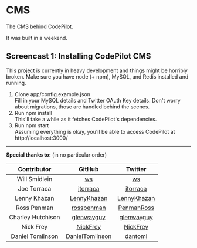 CMS
===

The CMS behind CodePilot.

It was built in a weekend.

Screencast 1: Installing CodePilot CMS
--------------------------------------
This project is currently in heavy development and things might be horribly broken. 
Make sure you have node (+ npm), MySQL, and Redis installed and running.

1. Clone app/config.example.json  
Fill in your MySQL details and Twitter OAuth Key details. Don't worry about migrations, those are handled behind the scenes.
2. Run npm install  
This'll take a while as it fetches CodePilot's dependencies.
3. Run npm start  
Assuming everything is okay, you'll be able to access CodePilot at http://localhost:3000/


---

**Special thanks to:** (in no particular order)

|    Contributor    |                         GitHub                        |                       Twitter                      |
|:-----------------:|:-----------------------------------------------------:|:--------------------------------------------------:|
|   Will Smidlein   |              [ws](https://github.com/ws)              |            [ws](https://twitter.com/ws)            |
|    Joe Torraca    |        [jtorraca](https://github.com/jtorraca)        |      [jtorraca](https://twitter.com/jtorraca)      |
|    Lenny Khazan   |     [LennyKhazan‎](https://github.com/LennyKhazan‎)     |   [LennyKhazan‎](https://twitter.com/LennyKhazan‎)   |
|    Ross Penman    |      [rosspenman](https://github.com/rosspenman)      |    [PenmanRoss‎](https://twitter.com/PenmanRoss‎)    |
| Charley Hutchison |      [glenwayguy](https://github.com/glenwayguy)      |    [glenwayguy](https://twitter.com/glenwayguy)    |
|     Nick Frey     |        [NickFrey‎](https://github.com/NickFrey‎)        |      [NickFrey‎](https://twitter.com/NickFrey‎)      |
| Daniel Tomlinson  | [DanielTomlinson](https://github.com/DanielTomlinson) |       [dantoml‎](https://twitter.com/dantoml‎)       |
